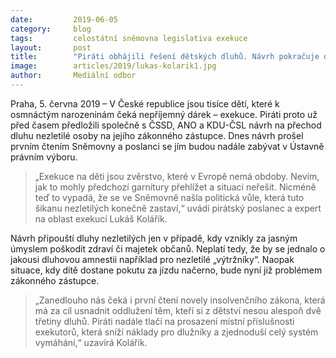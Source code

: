 ```yaml
---
date:         2019-06-05
category:     blog
tags:         celostátní sněmovna legislativa exekuce
layout:       post
title:        "Piráti obhájili řešení dětských dluhů. Návrh pokračuje do druhého čtení"
image:        articles/2019/lukas-kolarik1.jpg
author:       Mediální odbor
---
```



Praha, 5. června 2019 – V České republice jsou tisíce dětí, které k osmnáctým narozeninám čeká nepříjemný dárek – exekuce. Piráti proto už před časem předložili společně s ČSSD, ANO a KDU-ČSL návrh na přechod dluhu nezletilé osoby na jejího zákonného zástupce. Dnes návrh prošel prvním čtením Sněmovny a poslanci se jím budou nadále zabývat v Ústavně právním výboru.

> „Exekuce na děti jsou zvěrstvo, které v Evropě nemá obdoby. Nevím, jak to mohly předchozí garnitury přehlížet a situaci neřešit. Nicméně teď to vypadá, že se ve Sněmovně našla politická vůle, která tuto šikanu nezletilých konečně zastaví,“ uvádí pirátský poslanec a expert na oblast exekucí Lukáš Kolářík.

Návrh připouští dluhy nezletilých jen v případě, kdy vznikly za jasným úmyslem poškodit zdraví či majetek občanů. Neplatí tedy, že by se jednalo o jakousi dluhovou amnestii například pro nezletilé „výtržníky“. Naopak situace, kdy dítě dostane pokutu za jízdu načerno, bude nyní již problémem zákonného zástupce.

> „Zanedlouho nás čeká i první čtení novely insolvenčního zákona, která má za cíl usnadnit oddlužení těm, kteří si z dětství nesou alespoň dvě třetiny dluhů. Piráti nadále tlačí na prosazení místní příslušnosti exekutorů, která sníží náklady pro dlužníky a zjednoduší celý systém vymáhání,“ uzavírá Kolářík.
